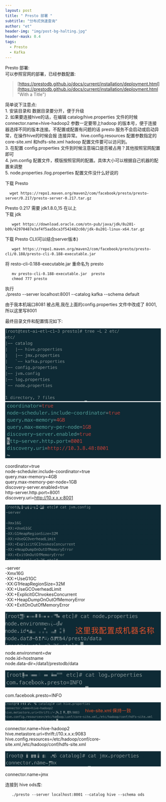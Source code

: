 ```yaml
---
layout: post
title: " Presto 部署 "
subtitle: "分布式快速查询"
author: "et"
header-img: "img/post-bg-halting.jpg"
header-mask: 0.4
tags:
  - Presto
  - Kafka
---
```




Presto  部署:   
可以参照官网的部署，已经参数配置:   
> [https://prestodb.github.io/docs/current/installation/deployment.html](https://prestodb.github.io/docs/current/installation/deployment.html "With a Title")

简单说下注意点:   
    1.  安装目录和 数据目录要分开，便于升级   
    2.  如果要连接hive的话，在编辑 catalog/hive.properties  文件的时候 connector.name=hive-hadoop2 参数一定要带上hadoop 的版本号，便于连接器选择不同的版本连接。不配置或配置有问题的话 presto 服务不会启动或启动异常，在操作hive的时候会报 连接异常。 hive.config.resources  配置参数指定的core-site.xml 和hdfs-site.xml hadoop 配置文件要可以访问到。   
    3.  在配置 config.properties 文件到时候注意端口是否被占用？其他按照官网配置即可   
    4.  jvm.config 配置文件，模版按照官网的配置。具体大小可以根据自己机器的配置来调整   
    5.  node.properties /log.properties  配置文件没什么好说的   
    
 

下载 Presto    

      wget https://repo1.maven.org/maven2/com/facebook/presto/presto-server/0.217/presto-server-0.217.tar.gz

Presto 0.217 需要 jdk1.8.0_15 在以上   
下载 jdk   

       wget https://download.oracle.com/otn-pub/java/jdk/8u201-b09/42970487e3af4f5aa5bca3f542482c60/jdk-8u201-linux-x64.tar.gz   

下载 Presto CLI(可以结合server版本)     

       wget https://repo1.maven.org/maven2/com/facebook/presto/presto-cli/0.188/presto-cli-0.188-executable.jar   

将 resto-cli-0.188-executable.jar  重命名为 presto   
      
       mv presto-cli-0.188-executable.jar  presto    
       chmod 777 presto   
执行    
       ./presto --server localhost:8001 --catalog kafka --schema default     
 
由于我本机端口8081 被占用,我在上面的config.properties 文件中改成了 8001,所以这里写8001    

 
最终目录文件和配置情况如下:     

![](/img/in-post/Presto-Deploying-1.jpg)      
![](/img/in-post/Presto-Deploying-2.jpg)     

coordinator=true      
node-scheduler.include-coordinator=true       
query.max-memory=4GB       
query.max-memory-per-node=1GB      
discovery-server.enabled=true      
http-server.http.port=8001        
discovery.uri=http://10.x.x.x:8001    
 
![](/img/in-post/Presto-Deploying-3.jpg)     
 
-server      
-Xmx16G      
-XX:+UseG1GC       
-XX:G1HeapRegionSize=32M       
-XX:+UseGCOverheadLimit       
-XX:+ExplicitGCInvokesConcurrent        
-XX:+HeapDumpOnOutOfMemoryError        
-XX:+ExitOnOutOfMemoryError        
 
![](/img/in-post/Presto-Deploying-4.jpg)       

node.environment=dw      
node.id=hostname       
node.data-dir=/data1/prestodb/data      

![](/img/in-post/Presto-Deploying-5.jpg)      

com.facebook.presto=INFO   

![](/img/in-post/Presto-Deploying-6.jpg)       

connector.name=hive-hadoop2       
hive.metastore.uri=thrift://10.x.x.x:9083        
hive.config.resources=/etc/hadoop/conf/core-site.xml,/etc/hadoop/conf/hdfs-site.xml     

![](/img/in-post/Presto-Deploying-7.jpg)     

connector.name=jmx        


连接到 hive ods库:    

       ./presto --server localhost:8001 --catalog hive --schema ods
